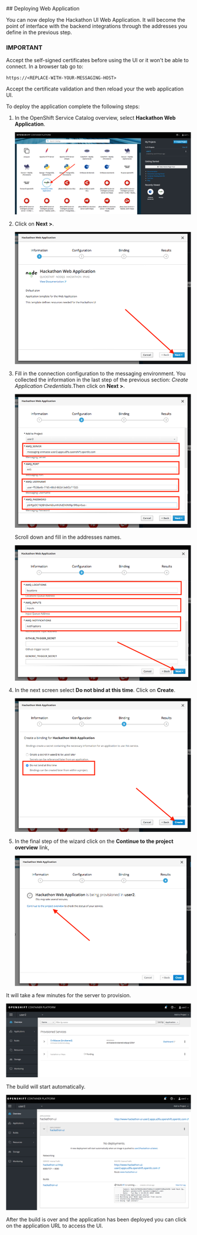 ## Deploying Web Application

You can now deploy the Hackathon UI Web Application. It will become the point of interface with the backend integrations through the addresses you define in the previous step. 

### IMPORTANT

Accept the self-signed certificates before using the UI or it won't be able to connect. In a browser tab go to: 

    https://<REPLACE-WITH-YOUR-MESSAGING-HOST> 

Accept the certificate validation and then reload your the web application UI.

To deploy the application complete the following steps:

1. In the OpenShift Service Catalog overview, select **Hackathon Web Application**.

    ![hackathon-ui](docs/images/webapp-01.png)

1. Click on **Next >**.

    ![Information](docs/images/webapp-02.png)

1. Fill in the connection configuration to the messaging environment. You collected the information in the last step of the previous section: _Create Application Credentials_.Then click on **Next >**.

    ![Configuration 1](docs/images/webapp-03.png)

    Scroll down and fill in the addresses names.

    ![Configuration 2](docs/images/webapp-03b.png)

1. In the next screen select **Do not bind at this time**. Click on **Create**.

    ![Binding](docs/images/webapp-04.png)

1. In the final step of the wizard click on the **Continue to the project overview** link,

    ![Results](docs/images/webapp-05.png)

It will take a few minutes for the server to provision.

![Results](docs/images/webapp-06.png)

The build will start automatically.

![Building](docs/images/webapp-07.png)

After the build is over and the application has been deployed you can click on the application URL to access the UI.
